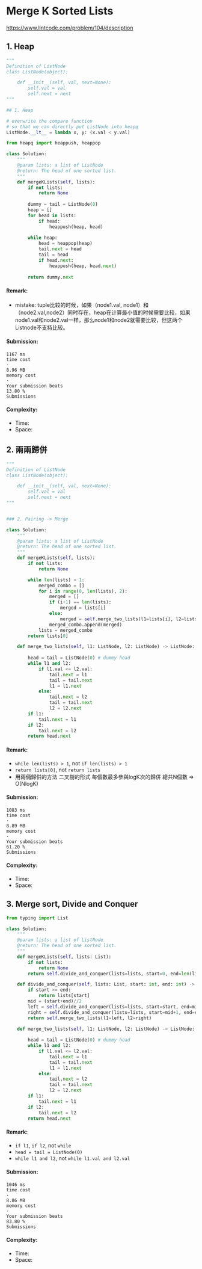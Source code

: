 # Merge K Sorted Lists
https://www.lintcode.com/problem/104/description
>

## 1. Heap

```python
"""
Definition of ListNode
class ListNode(object):

    def __init__(self, val, next=None):
        self.val = val
        self.next = next
"""

## 1. Heap

# overwrite the compare function 
# so that we can directly put ListNode into heapq
ListNode.__lt__ = lambda x, y: (x.val < y.val)

from heapq import heappush, heappop

class Solution:
    """
    @param lists: a list of ListNode
    @return: The head of one sorted list.
    """
    def mergeKLists(self, lists):
        if not lists:
            return None
        
        dummy = tail = ListNode(0)
        heap = []
        for head in lists:
            if head:
                heappush(heap, head)
                
        while heap:
            head = heappop(heap)
            tail.next = head
            tail = head
            if head.next:
                heappush(heap, head.next)
                    
        return dummy.next
```
#### Remark:
- mistake: tuple比较的时候，如果（node1.val, node1）和（node2.val,node2）同时存在，heap在计算最小值的时候需要比较，如果node1.val和node2.val一样，那么node1和node2就需要比较，但这两个Listnode不支持比较。
#### Submission:
```
1167 ms
time cost
·
8.96 MB
memory cost
·
Your submission beats
13.80 %
Submissions
```
#### Complexity:
- Time:
- Space:

## 2. 兩兩歸併

```python
"""
Definition of ListNode
class ListNode(object):

    def __init__(self, val, next=None):
        self.val = val
        self.next = next
"""


### 2. Pairing -> Merge

class Solution:
    """
    @param lists: a list of ListNode
    @return: The head of one sorted list.
    """
    def mergeKLists(self, lists):
        if not lists:
            return None

        while len(lists) > 1:
            merged_combo = []
            for i in range(0, len(lists), 2):
                merged = []
                if (i+1) == len(lists):
                    merged = lists[i]
                else:
                    merged = self.merge_two_lists(l1=lists[i], l2=lists[i+1])
                merged_combo.append(merged)
            lists = merged_combo
        return lists[0]

    def merge_two_lists(self, l1: ListNode, l2: ListNode) -> ListNode:
        
        head = tail = ListNode(0) # dummy head
        while l1 and l2:
            if l1.val <= l2.val:
                tail.next = l1
                tail = tail.next
                l1 = l1.next
            else:
                tail.next = l2
                tail = tail.next
                l2 = l2.next
        if l1:
            tail.next = l1
        if l2:
            tail.next = l2
        return head.next
```
#### Remark:
- `while len(lists) > 1`, not `if len(lists) > 1`
- `return lists[0]`, not `return lists`
- 用兩倆歸併的方法 二叉樹的形式
每個數最多參與logK次的歸併
總共N個數 => O(NlogK)
#### Submission:
```
1083 ms
time cost
·
8.89 MB
memory cost
·
Your submission beats
61.20 %
Submissions
```
#### Complexity:
- Time:
- Space:

## 3. Merge sort, Divide and Conquer

```python
from typing import List

class Solution:
    """
    @param lists: a list of ListNode
    @return: The head of one sorted list.
    """
    def mergeKLists(self, lists: List):
        if not lists:
            return None
        return self.divide_and_conquer(lists=lists, start=0, end=len(lists)-1)

    def divide_and_conquer(self, lists: List, start: int, end: int) -> ListNode:
        if start >= end:
            return lists[start]
        mid = (start+end)//2
        left = self.divide_and_conquer(lists=lists, start=start, end=mid)
        right = self.divide_and_conquer(lists=lists, start=mid+1, end=end)
        return self.merge_two_lists(l1=left, l2=right)

    def merge_two_lists(self, l1: ListNode, l2: ListNode) -> ListNode:
    
        head = tail = ListNode(0) # dummy head
        while l1 and l2:
            if l1.val <= l2.val:
                tail.next = l1
                tail = tail.next
                l1 = l1.next
            else:
                tail.next = l2
                tail = tail.next
                l2 = l2.next
        if l1:
            tail.next = l1
        if l2:
            tail.next = l2
        return head.next
```
#### Remark:
- `if l1`, `if l2`, not `while`
- `head = tail = ListNode(0)`
- `while l1 and l2`, not `while l1.val and l2.val`
#### Submission:
```
1046 ms
time cost
·
8.86 MB
memory cost
·
Your submission beats
83.80 %
Submissions
```
#### Complexity:
- Time:
- Space:
